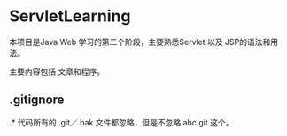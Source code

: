 # ServletLearning

本项目是Java Web 学习的第二个阶段，主要熟悉Servlet 以及 JSP的语法和用法。

主要内容包括 文章和程序。

## .gitignore
.* 代码所有的 .git／.bak 文件都忽略，但是不忽略 abc.git 这个。
